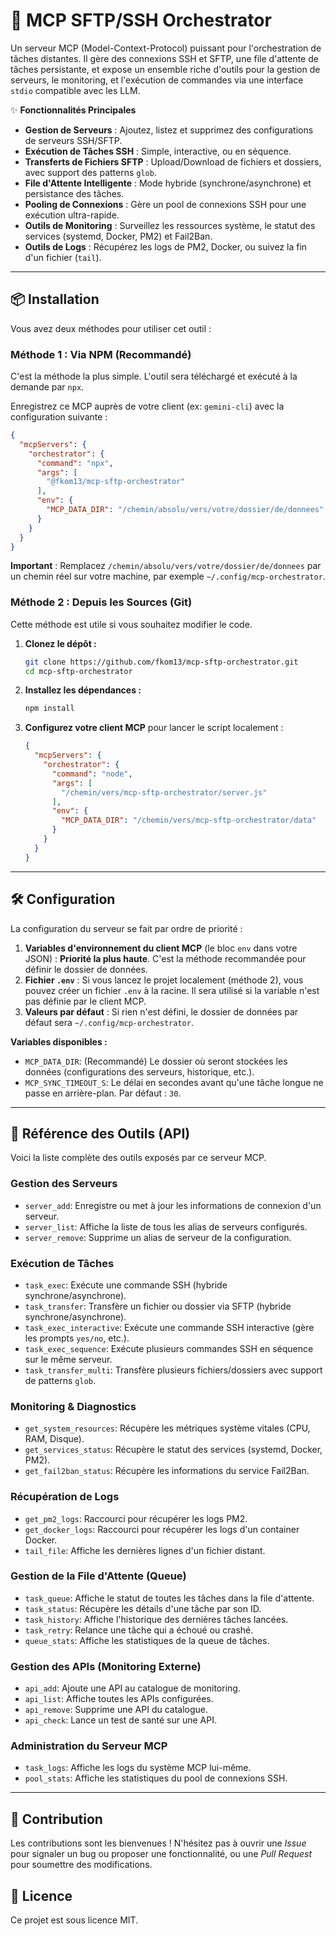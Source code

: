 # 🚀 MCP SFTP/SSH Orchestrator

Un serveur MCP (Model-Context-Protocol) puissant pour l'orchestration de tâches distantes. Il gère des connexions SSH et SFTP, une file d'attente de tâches persistante, et expose un ensemble riche d'outils pour la gestion de serveurs, le monitoring, et l'exécution de commandes via une interface `stdio` compatible avec les LLM.

✨ **Fonctionnalités Principales**

- **Gestion de Serveurs** : Ajoutez, listez et supprimez des configurations de serveurs SSH/SFTP.
- **Exécution de Tâches SSH** : Simple, interactive, ou en séquence.
- **Transferts de Fichiers SFTP** : Upload/Download de fichiers et dossiers, avec support des patterns `glob`.
- **File d'Attente Intelligente** : Mode hybride (synchrone/asynchrone) et persistance des tâches.
- **Pooling de Connexions** : Gère un pool de connexions SSH pour une exécution ultra-rapide.
- **Outils de Monitoring** : Surveillez les ressources système, le statut des services (systemd, Docker, PM2) et Fail2Ban.
- **Outils de Logs** : Récupérez les logs de PM2, Docker, ou suivez la fin d'un fichier (`tail`).

---

## 📦 Installation

Vous avez deux méthodes pour utiliser cet outil :

### Méthode 1 : Via NPM (Recommandé)

C'est la méthode la plus simple. L'outil sera téléchargé et exécuté à la demande par `npx`.

Enregistrez ce MCP auprès de votre client (ex: `gemini-cli`) avec la configuration suivante :

```json
{
  "mcpServers": {
    "orchestrator": {
      "command": "npx",
      "args": [
        "@fkom13/mcp-sftp-orchestrator"
      ],
      "env": {
        "MCP_DATA_DIR": "/chemin/absolu/vers/votre/dossier/de/donnees"
      }
    }
  }
}
```
**Important** : Remplacez `/chemin/absolu/vers/votre/dossier/de/donnees` par un chemin réel sur votre machine, par exemple `~/.config/mcp-orchestrator`.

### Méthode 2 : Depuis les Sources (Git)

Cette méthode est utile si vous souhaitez modifier le code.

1.  **Clonez le dépôt :**
    ```bash
    git clone https://github.com/fkom13/mcp-sftp-orchestrator.git
    cd mcp-sftp-orchestrator
    ```

2.  **Installez les dépendances :**
    ```bash
    npm install
    ```

3.  **Configurez votre client MCP** pour lancer le script localement :
    ```json
    {
      "mcpServers": {
        "orchestrator": {
          "command": "node",
          "args": [
            "/chemin/vers/mcp-sftp-orchestrator/server.js"
          ],
          "env": {
            "MCP_DATA_DIR": "/chemin/vers/mcp-sftp-orchestrator/data"
          }
        }
      }
    }
    ```

---

## 🛠️ Configuration

La configuration du serveur se fait par ordre de priorité :

1.  **Variables d'environnement du client MCP** (le bloc `env` dans votre JSON) : **Priorité la plus haute**. C'est la méthode recommandée pour définir le dossier de données.
2.  **Fichier `.env`** : Si vous lancez le projet localement (méthode 2), vous pouvez créer un fichier `.env` à la racine. Il sera utilisé si la variable n'est pas définie par le client MCP.
3.  **Valeurs par défaut** : Si rien n'est défini, le dossier de données par défaut sera `~/.config/mcp-orchestrator`.

**Variables disponibles :**

- `MCP_DATA_DIR`: (Recommandé) Le dossier où seront stockées les données (configurations des serveurs, historique, etc.).
- `MCP_SYNC_TIMEOUT_S`: Le délai en secondes avant qu'une tâche longue ne passe en arrière-plan. Par défaut : `30`.

---

## 🧰 Référence des Outils (API)

Voici la liste complète des outils exposés par ce serveur MCP.

### Gestion des Serveurs

- `server_add`: Enregistre ou met à jour les informations de connexion d'un serveur.
- `server_list`: Affiche la liste de tous les alias de serveurs configurés.
- `server_remove`: Supprime un alias de serveur de la configuration.

### Exécution de Tâches

- `task_exec`: Exécute une commande SSH (hybride synchrone/asynchrone).
- `task_transfer`: Transfère un fichier ou dossier via SFTP (hybride synchrone/asynchrone).
- `task_exec_interactive`: Exécute une commande SSH interactive (gère les prompts `yes/no`, etc.).
- `task_exec_sequence`: Exécute plusieurs commandes SSH en séquence sur le même serveur.
- `task_transfer_multi`: Transfère plusieurs fichiers/dossiers avec support de patterns `glob`.

### Monitoring & Diagnostics

- `get_system_resources`: Récupère les métriques système vitales (CPU, RAM, Disque).
- `get_services_status`: Récupère le statut des services (systemd, Docker, PM2).
- `get_fail2ban_status`: Récupère les informations du service Fail2Ban.

### Récupération de Logs

- `get_pm2_logs`: Raccourci pour récupérer les logs PM2.
- `get_docker_logs`: Raccourci pour récupérer les logs d'un container Docker.
- `tail_file`: Affiche les dernières lignes d'un fichier distant.

### Gestion de la File d'Attente (Queue)

- `task_queue`: Affiche le statut de toutes les tâches dans la file d'attente.
- `task_status`: Récupère les détails d'une tâche par son ID.
- `task_history`: Affiche l'historique des dernières tâches lancées.
- `task_retry`: Relance une tâche qui a échoué ou crashé.
- `queue_stats`: Affiche les statistiques de la queue de tâches.

### Gestion des APIs (Monitoring Externe)

- `api_add`: Ajoute une API au catalogue de monitoring.
- `api_list`: Affiche toutes les APIs configurées.
- `api_remove`: Supprime une API du catalogue.
- `api_check`: Lance un test de santé sur une API.

### Administration du Serveur MCP

- `task_logs`: Affiche les logs du système MCP lui-même.
- `pool_stats`: Affiche les statistiques du pool de connexions SSH.

---

## 🤝 Contribution

Les contributions sont les bienvenues ! N'hésitez pas à ouvrir une *Issue* pour signaler un bug ou proposer une fonctionnalité, ou une *Pull Request* pour soumettre des modifications.

## 📄 Licence

Ce projet est sous licence MIT.
